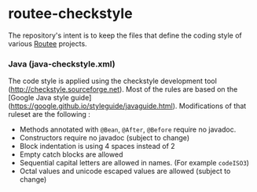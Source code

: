 # routee-checkstyle

The repository's intent is to keep the files that define the coding style of various
[Routee](https://www.routee.net) projects.

### Java (java-checkstyle.xml)
The code style is applied using the checkstyle development tool (http://checkstyle.sourceforge.net).
Most of the rules are based on the [Google Java style guide] (https://google.github.io/styleguide/javaguide.html).
Modifications of that ruleset are the following : 
 * Methods annotated with `@Bean`, `@After`, `@Before` require no javadoc.
 * Constructors require no javadoc (subject to change)
 * Block indentation is using 4 spaces instead of 2
 * Empty catch blocks are allowed
 * Sequential capital letters are allowed in names. (For example `codeISO3`)
 * Octal values and unicode escaped values are allowed (subject to change)
